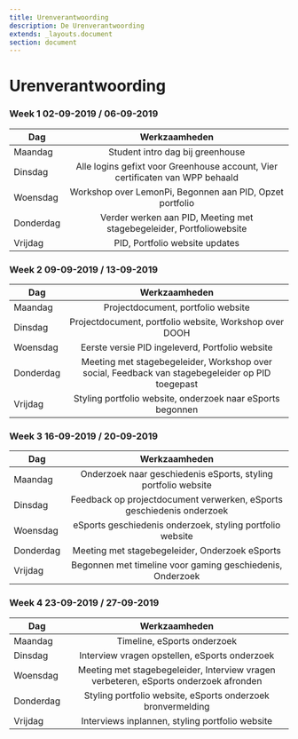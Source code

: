 ```yaml
---
title: Urenverantwoording
description: De Urenverantwoording
extends: _layouts.document
section: document
---
```


# Urenverantwoording

### Week 1 02-09-2019 / 06-09-2019

| Dag        | Werkzaamheden           |
| ------------- |:-------------:| 
| Maandag       | Student intro dag bij greenhouse | 
| Dinsdag        | Alle logins gefixt voor Greenhouse account, Vier certificaten van WPP behaald |
| Woensdag | Workshop over LemonPi, Begonnen aan PID, Opzet portfolio |
| Donderdag | Verder werken aan PID, Meeting met stagebegeleider, Portfoliowebsite| 
| Vrijdag | PID, Portfolio website updates|

### Week 2 09-09-2019 / 13-09-2019

| Dag        | Werkzaamheden           |
| ------------- |:-------------:| 
| Maandag |  Projectdocument, portfolio website | 
| Dinsdag |  Projectdocument, portfolio website, Workshop over DOOH |
| Woensdag | Eerste versie PID ingeleverd, Portfolio website |
| Donderdag | Meeting met stagebegeleider, Workshop over social, Feedback van stagebegeleider op PID toegepast | 
| Vrijdag | Styling portfolio website, onderzoek naar eSports begonnen |

### Week 3 16-09-2019 / 20-09-2019

| Dag        | Werkzaamheden           |
| ------------- |:-------------:| 
| Maandag | Onderzoek naar geschiedenis eSports, styling portfolio website | 
| Dinsdag | Feedback op projectdocument verwerken, eSports geschiedenis onderzoek |
| Woensdag | eSports geschiedenis onderzoek, styling portfolio website |
| Donderdag | Meeting met stagebegeleider, Onderzoek eSports | 
| Vrijdag |  Begonnen met timeline voor gaming geschiedenis, Onderzoek |

### Week 4 23-09-2019 / 27-09-2019

| Dag        | Werkzaamheden           |
| ------------- |:-------------:| 
| Maandag | Timeline, eSports onderzoek  | 
| Dinsdag | Interview vragen opstellen, eSports onderzoek |
| Woensdag | Meeting met stagebegeleider, Interview vragen verbeteren, eSports onderzoek afronden |
| Donderdag | Styling portfolio website, eSports onderzoek bronvermelding | 
| Vrijdag | Interviews inplannen, styling portfolio website |